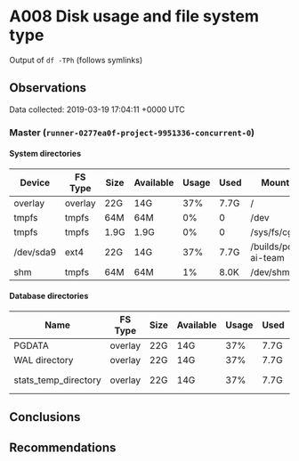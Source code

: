 # A008 Disk usage and file system type
Output of `df -TPh` (follows symlinks)

## Observations ##
Data collected: 2019-03-19 17:04:11 +0000 UTC  

    
        
### Master (`runner-0277ea0f-project-9951336-concurrent-0`) ###

#### System directories ####
Device | FS Type | Size | Available | Usage | Used | Mount Point 
-------|---------|------|-----------|-----|------|-------------
overlay|overlay|22G|14G|37%|7.7G|/
tmpfs|tmpfs|64M|64M|0%|0|/dev
tmpfs|tmpfs|1.9G|1.9G|0%|0|/sys/fs/cgroup
/dev/sda9|ext4|22G|14G|37%|7.7G|/builds/postgres-ai-team
shm|tmpfs|64M|64M|1%|8.0K|/dev/shm


#### Database directories ####
Name | FS Type | Size | Available | Usage | Used | Mount Point | Path | Device
-----|---------|------|-----------|-----|------|-------------|------|-------
PGDATA|overlay|22G|14G|37%|7.7G|/|/var/lib/postgresql/11/main|overlay
WAL directory|overlay|22G|14G|37%|7.7G|/|/var/lib/postgresql/11/main/pg_wal|overlay
stats_temp_directory|overlay|22G|14G|37%|7.7G|/|/var/run/postgresql/11-main.pg_stat_tmp|overlay


        
    




## Conclusions ##

## Recommendations ##
